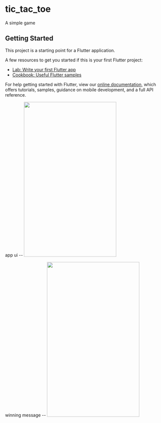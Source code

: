# tic_tac_toe

A simple game

## Getting Started

This project is a starting point for a Flutter application.

A few resources to get you started if this is your first Flutter project:

- [Lab: Write your first Flutter app](https://flutter.dev/docs/get-started/codelab)
- [Cookbook: Useful Flutter samples](https://flutter.dev/docs/cookbook)

For help getting started with Flutter, view our
[online documentation](https://flutter.dev/docs), which offers tutorials,
samples, guidance on mobile development, and a full API reference.



app ui -- <img src="https://user-images.githubusercontent.com/73518920/131622715-5c3b9f79-6869-4b4d-bb0d-632460a044e8.jpg" height= "500" width ="300">

winning message -- <img src="https://user-images.githubusercontent.com/73518920/131623569-a5e47ab7-e834-496d-a7bd-1176664d6a2f.jpg" height= "500" width ="300">


